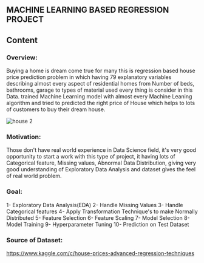 ## MACHINE LEARNING BASED REGRESSION PROJECT

## Content
### Overview:
Buying a home is dream come true for many this is regression based house price prediction problem in which having 79 explanatory variables describing almost every aspect of residential homes from Number of beds, bathrooms, garage to types of material used every thing is consider in this Data. trained Machine Learning model with almost every Machine Leaning algorithm and tried to predicted the right price of House which helps to lots of customers to buy their dream house.

![house 2](https://user-images.githubusercontent.com/66259814/102322739-8a74db80-3fa5-11eb-9c06-5bc912d81c96.jpg)

### Motivation:
Those don't have real world experience in Data Science field, it's very good opportunity to start a work with this type of project, it having lots of Categorical feature, Missing values, Abnormal Data Distribution, giving very good understanding of Exploratory Data Analysis and dataset gives the feel of real world problem.

### Goal:
1- Exploratory Data Analysis(EDA)
2- Handle Missing Values
3- Handle Categorical features
4- Apply Transformation Technique's to make Normally Distributed
5- Feature Selection
6- Feature Scaling
7- Model Selection
8- Model Training
9- Hyperparameter Tuning
10- Prediction on Test Dataset 

### Source of Dataset:
https://www.kaggle.com/c/house-prices-advanced-regression-techniques
